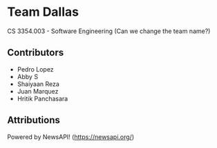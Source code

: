# Team Dallas
CS 3354.003 - Software Engineering
(Can we change the team name?)

## Contributors
* Pedro Lopez
* Abby S
* Shaiyaan Reza
* Juan Marquez
* Hritik Panchasara

## Attributions
Powered by NewsAPI! (https://newsapi.org/)

